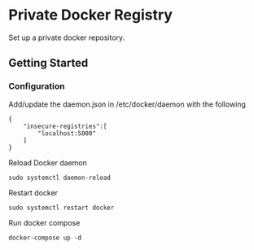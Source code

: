 # Private Docker Registry

Set up a private docker repository.

## Getting Started

### Configuration

Add/update the daemon.json in /etc/docker/daemon with the following

```
{
    "insecure-registries":[
        "localhost:5000"
    ]
}
```

Reload Docker daemon

```
sudo systemctl daemon-reload
```

Restart docker

```
sudo systemctl restart docker
```

Run docker compose

```
docker-compose up -d
```
